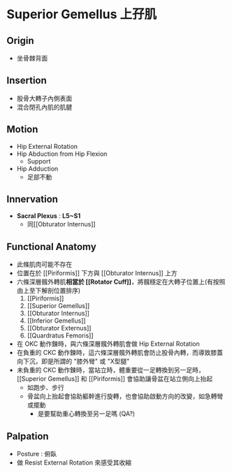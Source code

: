 # Superior Gemellus  上孖肌
## Origin
* 坐骨棘背面  

## Insertion
* 股骨大轉子內側表面
* 混合閉孔內肌的肌腱  

## Motion
* Hip External Rotation  
* Hip Abduction from Hip Flexion
	* Support
* Hip Adduction
	* 足部不動

## Innervation
*  **Sacral Plexus** : **L5~S1**
	*  同[[Obturator Internus]]  

## Functional Anatomy
* 此條肌肉可能不存在
* 位置在於 [[Piriformis]] 下方與 [[Obturator Internus]] 上方
* 六條深層髖外轉肌**相當於 [[Rotator Cuff]]**，將髖穩定在大轉子位置上(有按照由上至下解剖位置排序)
	1. [[Piriformis]]
	2. [[Superior Gemellus]]
	3. [[Obturator Internus]]
	4. [[Inferior Gemellus]]
	5. [[Obturator Externus]]
	6. [[Quardratus Femoris]]
* 在 OKC 動作鍊時，與六條深層髖外轉肌會做 Hip External Rotation
* 在負重的 CKC 動作鍊時，這六條深層髖外轉肌會防止股骨內轉，而導致膝蓋向下沉，即是所謂的 "膝外彎" 或 "X型腿"
* 未負重的 CKC 動作鍊時，當站立時，體重要從一足轉換到另一足時，[[Superior Gemellus]] 和 [[Piriformis]] 會協助讓骨盆在站立側向上抬起
	* 如跑步、步行
	* 骨盆向上抬起會協助軀幹進行旋轉，也會協助啟動方向的改變，如急轉彎或擺動
		* 是要幫助重心轉換至另一足嗎 (QA?)  

## Palpation
* Posture : 俯臥
* 做 Resist External Rotation 來感受其收縮